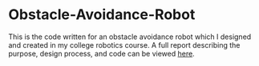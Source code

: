 # Obstacle-Avoidance-Robot
This is the code written for an obstacle avoidance robot which I designed and created in my college robotics course. A full report describing the purpose, design process, and code can be viewed [here](https://docs.google.com/document/d/1kaqpFBzabcwdT5jzQgaR7Vjy3cY8yMEi_oeEL2pwMs4/edit?usp=sharing).
